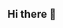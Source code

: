 ## Hi there 👋

<!--
**Prabhleen/Prabhleen** is a ✨ _special_ ✨ repository because its ` (this file) appears on your GitHub profile.

Here are some ideas to get you started:

- 🔭 I’m currently working on ...
- 🌱 I’m currently learning cse
- 👯 I’m looking to collaborate on ...
- 🤔 I’m looking for help with ...
- 💬 Ask me about ...
- 📫 How to reach me: ...
- 😄 Pronouns: ...
- ⚡ Fun fact: ...
-->
